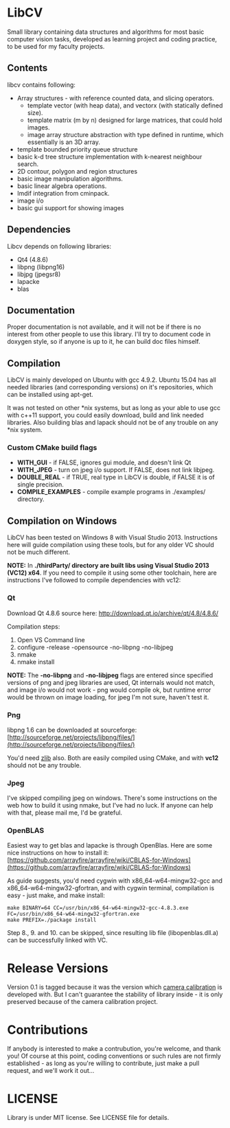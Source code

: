 # LibCV

Small library containing data structures and algorithms for most basic computer vision tasks, 
developed as learning project and coding practice, to be used for my faculty projects.

## Contents
libcv contains following:
* Array structures - with reference counted data, and slicing operators.
	* template vector (with heap data), and vectorx (with statically defined size).
	* template matrix (m by n) designed for large matrices, that could hold images.
	* image array structure abstraction with type defined in runtime, which essentially is an 3D array.
* template bounded priority queue structure
* basic k-d tree structure implementation with k-nearest neighbour search.
* 2D contour, polygon and region structures
* basic image manipulation algorithms.
* basic linear algebra operations.
* lmdif integration from cminpack.
* image i/o
* basic gui support for showing images

## Dependencies
Libcv depends on following libraries:
* Qt4 (4.8.6)
* libpng (libpng16)
* libjpg (jpegsr8)
* lapacke
* blas

## Documentation
Proper documentation is not available, and it will not be if there is no interest
from other people to use this library. I'll try to document code in doxygen style,
so if anyone is up to it, he can build doc files himself.

## Compilation
LibCV is mainly developed on Ubuntu with gcc 4.9.2. Ubuntu 15.04 has all needed libraries (and
corresponding versions) on it's repositories, which can be installed using apt-get.

It was not tested on other *nix systems, but as long as your able to use gcc
with c++11 support, you could easily download, build and link needed libraries.
Also building blas and lapack should not be of any trouble on any *nix system.

### Custom CMake build flags
* **WITH_GUI** - if FALSE, ignores gui module, and doesn't link Qt
* **WITH_JPEG** - turn on jpeg i/o support. If FALSE, does not link libjpeg.
* **DOUBLE_REAL** - if TRUE, real type in LibCV is double, if FALSE it is of single precision.
* **COMPILE_EXAMPLES** - compile example programs in ./examples/ directory. 

## Compilation on Windows
LibCV has been tested on Windows 8 with Visual Studio 2013. Instructions here will
guide compilation using these tools, but for any older VC should not be much different.

**NOTE:** In **./thirdParty/ directory are built libs using Visual Studio 2013 (VC12) x64**. If you need
to compile it using some other toolchain, here are instructions I've followed to compile
dependencies with vc12:

### Qt
Download Qt 4.8.6 source here:
http://download.qt.io/archive/qt/4.8/4.8.6/

Compilation steps:

1. Open VS Command line
2. configure -release -opensource -no-libpng -no-libjpeg
3. nmake
4. nmake install

**NOTE:** The **-no-libpng** and **-no-libjpeg** flags are entered since specified versions of 
png and jpeg libraries are used, Qt internals would not match, and image i/o
would not work - png would compile ok, but runtime error would be thrown on 
image loading, for jpeg I'm not sure, haven't test it.

### Png 
libpng 1.6 can be downloaded at sourceforge:
[http://sourceforge.net/projects/libpng/files/](http://sourceforge.net/projects/libpng/files/)

You'd need [zlib](http://www.zlib.net/) also. Both are easily compiled using CMake, 
and with **vc12** should not be any trouble.

### Jpeg
I've skipped compiling jpeg on windows. There's some instructions on the web how to build
it using nmake, but I've had no luck. If anyone can help with that, please mail me, I'd be
grateful.

### OpenBLAS
Easiest way to get blas and lapacke is through OpenBlas. Here are some nice instructions
on how to install it:
[https://github.com/arrayfire/arrayfire/wiki/CBLAS-for-Windows](https://github.com/arrayfire/arrayfire/wiki/CBLAS-for-Windows)


As guide suggests, you'd need cygwin with x86_64-w64-mingw32-gcc and x86_64-w64-mingw32-gfortran,
and with cygwin terminal, compilation is easy - just make, and make install:

```
make BINARY=64 CC=/usr/bin/x86_64-w64-mingw32-gcc-4.8.3.exe FC=/usr/bin/x86_64-w64-mingw32-gfortran.exe
make PREFIX=./package install
```

Step 8., 9. and 10. can be skipped, since resulting lib file (libopenblas.dll.a) can be 
successfully linked with VC.

# Release Versions
Version 0.1 is tagged because it was the version which [camera calibration](https://github.com/ljubobratovicrelja/camera_calibration)
is developed with. But I can't guarantee the stability of library inside - it is only preserved because of the camera calibration project.
 
# Contributions
If anybody is interested to make a contrubution, you're welcome, and thank you! 
Of course at this point, coding conventions or such rules are not firmly 
established - as long as you're willing to contribute, just make a pull request, 
and we'll work it out...

# LICENSE
Library is under MIT license. See LICENSE file for details.
